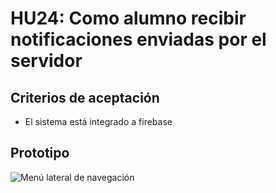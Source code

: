 # HU24: Como alumno recibir notificaciones enviadas por el servidor

## Criterios de aceptación
- El sistema está integrado a firebase
## Prototipo
![Menú lateral de navegación](./prototipos/notificaciones.png)
